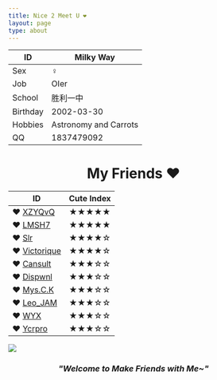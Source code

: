 ```yaml
---
title: Nice 2 Meet U ❤
layout: page
type: about
---
```


ID | Milky Way
------------ | -------------
Sex| ♀
Job | OIer
School | 胜利一中
Birthday | 2002-03-30
Hobbies | Astronomy and Carrots
QQ | 1837479092

# <center>My Friends ❤</center>

ID | Cute Index
---------- | ----------
❤ [XZYQvQ](https://www.k-xzy.xyz/) | ★★★★★
❤ [LMSH7](http://www.cnblogs.com/lmsh7) | ★★★★★
❤ [Slr](http://www.cnblogs.com/Slrslr/) | ★★★★☆
❤ [Victorique](https://www.cnblogs.com/victorique/) | ★★★★☆
❤ [Cansult](https://www.cansult.ga/) | ★★★☆☆
❤ [Dispwnl](https://a-failure.github.io/) | ★★★☆☆
❤ [Mys.C.K](https://blog.csdn.net/mys_c_k) | ★★★☆☆
❤ [Leo_JAM](https://blog.csdn.net/fcb_x) | ★★★☆☆
❤ [WYX](https://www.cnblogs.com/wyxwyx/) | ★★★☆☆
❤ [Ycrpro](http://ycrpro.com/) | ★★★☆☆

![](https://milky-w.github.io/assets/images/avatar.gif)

### *<center>"Welcome to Make Friends with Me~"</center>*

